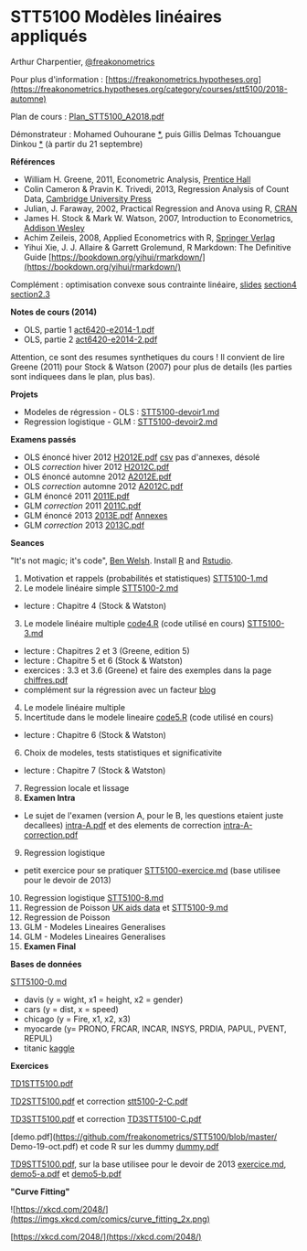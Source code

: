 # STT5100 Modèles linéaires appliqués

Arthur Charpentier, [@freakonometrics](https://twitter.com/freakonometrics)

Pour plus d'information : [https://freakonometrics.hypotheses.org](https://freakonometrics.hypotheses.org/category/courses/stt5100/2018-automne)

Plan de cours : [Plan_STT5100_A2018.pdf](https://github.com/freakonometrics/STT5100/raw/master/Plan_STT5100_A2018.pdf)

Démonstrateur : Mohamed Ouhourane [*](https://www-s.uqam.ca/cgi-bin/regis/trcpV2.pl?nom=ouhourane&prenom=mohamed), puis Gillis Delmas Tchouangue Dinkou [*](https://www-s.uqam.ca/cgi-bin/regis/trcpV2.pl?nom=tchouangue%20dinkou&prenom=gillis%20delmas) (à partir du 21 septembre)

**Références** 
* William H. Greene, 2011, Econometric Analysis, [Prentice Hall](http://www.prenhall.com/greene/)
* Colin Cameron & Pravin K. Trivedi, 2013, Regression Analysis of Count Data, [Cambridge University Press](http://faculty.econ.ucdavis.edu/faculty/cameron/racd/count.html)
* Julian, J. Faraway, 2002, Practical Regression and Anova using R, [CRAN](https://cran.r-project.org/doc/contrib/Faraway-PRA.pdf)
* James H. Stock & Mark W. Watson, 2007, Introduction to Econometrics, [Addison Wesley](https://www.pearson.com/us/higher-education/product/Stock-Introduction-to-Econometrics-3rd-Edition/9780138009007.html)
* Achim Zeileis, 2008, Applied Econometrics with R, [Springer Verlag](https://eeecon.uibk.ac.at/~zeileis/teaching/AER/index.html)
* Yihui Xie, J. J. Allaire & Garrett Grolemund, R Markdown: The Definitive Guide [https://bookdown.org/yihui/rmarkdown/](https://bookdown.org/yihui/rmarkdown/)

Complément : optimisation convexe sous contrainte linéaire, [slides](www.parisschoolofeconomics.com/grenet-julien/TD/Annexe1.pdf#section.4) [section4](www.parisschoolofeconomics.com/grenet-julien/TD/Annexe1.pdf#section.4) [section2.3](https://www.math.sciences.univ-nantes.fr/~guillope/l3-osc/osc.pdf#section2.3) 

**Notes de cours (2014)**
*  OLS, partie 1 [act6420-e2014-1.pdf](https://github.com/freakonometrics/STT5100/raw/master/act6420-e2014-1.pdf)
*  OLS, partie 2 [act6420-e2014-2.pdf](https://github.com/freakonometrics/STT5100/raw/master/act6420-e2014-2.pdf)

Attention, ce sont des resumes synthetiques du cours ! Il convient de lire Greene (2011) pour Stock & Watson (2007) pour plus de details (les parties sont indiquees dans le plan, plus bas).

**Projets**
* Modeles de régression - OLS : [STT5100-devoir1.md](https://github.com/freakonometrics/STT5100/blob/master/STT5100-devoir1.md)
* Regression logistique - GLM : [STT5100-devoir2.md](https://github.com/freakonometrics/STT5100/blob/master/STT5100-devoir2.md)

**Examens passés**
* OLS énoncé hiver 2012 [H2012E.pdf](https://github.com/freakonometrics/STT5100/raw/master/act6410-h2012-enonce.pdf) [csv](http://freakonometrics.blog.free.fr/public/data/basket-exam-v2.csv) pas d'annexes, désolé
* OLS _correction_ hiver 2012 [H2012C.pdf](https://github.com/freakonometrics/STT5100/raw/master/act6410-h2012-correc.pdf)
* OLS énoncé automne 2012 [A2012E.pdf](https://github.com/freakonometrics/STT5100/raw/master/act6410-a2012-enonce.pdf)
* OLS _correction_ automne 2012 [A2012C.pdf](https://github.com/freakonometrics/STT5100/raw/master/act6410-a2012-correc.pdf)
* GLM énoncé 2011 [2011E.pdf](https://github.com/freakonometrics/STT5100/raw/master/act2040-2011-enonce.pdf)
* GLM _correction_ 2011 [2011C.pdf](https://github.com/freakonometrics/STT5100/raw/master/act2040-2011-correc.pdf)
* GLM énoncé 2013 [2013E.pdf](https://github.com/freakonometrics/STT5100/raw/master/act2040-2013-enonce.pdf) [Annexes](https://f-origin.hypotheses.org/wp-content/blogs.dir/253/files/2013/03/EXAMEN-INTRA-annexe-2040-H2013.pdf)
* GLM _correction_ 2013 [2013C.pdf](https://github.com/freakonometrics/STT5100/raw/master/act2040-2013-correc.pdf)

**Seances**

"It's not magic; it's code", [Ben Welsh](https://source.opennews.org/articles/how-we-found-new-patterns-la-homeless-arrest/).
Install [R](https://cran.r-project.org/) and [Rstudio](https://www.rstudio.com/products/rstudio/download/). 

1. Motivation et rappels (probabilités et statistiques) [STT5100-1.md](https://github.com/freakonometrics/STT5100/blob/master/STT5100-1.md)
2. Le modele linéaire simple [STT5100-2.md](https://github.com/freakonometrics/STT5100/blob/master/STT5100-2.md)
- lecture : Chapitre 4 (Stock & Watston)
3. Le modele linéaire multiple [code4.R](https://github.com/freakonometrics/STT5100/blob/master/code4.R) (code utilisé en cours) [STT5100-3.md](https://github.com/freakonometrics/STT5100/blob/master/STT5100-3.md)
- lecture : Chapitres 2 et 3 (Greene, edition 5)
- lecture : Chapitre  5 et 6 (Stock & Watston)
- exercices : 3.3 et 3.6 (Greene) et faire des exemples dans la page [chiffres.pdf](https://github.com/freakonometrics/STT5100/raw/master/STT5100_donnees_chiffres.pdf)
- complément sur la régression avec un facteur [blog](https://freakonometrics.hypotheses.org/55142)
4. Le modele linéaire multiple
5. Incertitude dans le modele lineaire [code5.R](https://github.com/freakonometrics/STT5100/blob/master/code5.R) (code utilisé en cours) 
- lecture : Chapitre  6 (Stock & Watston)
6. Choix de modeles, tests statistiques et significativite
- lecture : Chapitre  7 (Stock & Watston)
7. Regression locale et lissage
8. **Examen Intra**
- Le sujet de l'examen (version A, pour le B, les questions etaient juste decallees) [intra-A.pdf](https://github.com/freakonometrics/STT5100/raw/master/Exam_STT5100_Aut_2018_intra-A.pdf) et des elements de correction [intra-A-correction.pdf](https://github.com/freakonometrics/STT5100/raw/master/Exam_STT5100_Aut_2018_intra-A-correction.pdf)
9. Regression logistique
- petit exercice pour se pratiquer [STT5100-exercice.md](https://github.com/freakonometrics/STT5100/blob/master/STT5100-exercice.md) (base utilisee pour le devoir de 2013)
10. Regression logistique [STT5100-8.md](https://github.com/freakonometrics/STT5100/blob/master/STT5100-8.md)
11. Regression de Poisson [UK aids data](https://rdrr.io/cran/apc/man/data.aids.html) et [STT5100-9.md](https://github.com/freakonometrics/STT5100/blob/master/STT5100-9.md)
12. Regression de Poisson 
13. GLM - Modeles Lineaires Generalises
14. GLM - Modeles Lineaires Generalises
15. **Examen Final**

**Bases de données**

[STT5100-0.md](https://github.com/freakonometrics/STT5100/blob/master/STT5100-0.md)

* davis (y = wight, x1 = height, x2 = gender)
* cars (y = dist, x = speed)
* chicago (y = Fire, x1, x2, x3)
* myocarde (y= PRONO, FRCAR, INCAR, INSYS, PRDIA, PAPUL, PVENT, REPUL)
* titanic [kaggle](https://www.kaggle.com/c/titanic/data)

**Exercices**

[TD1STT5100.pdf](https://github.com/freakonometrics/STT5100/blob/master/TD1STT5100.pdf)

[TD2STT5100.pdf](https://github.com/freakonometrics/STT5100/blob/master/TD2STT5100.pdf) et correction [stt5100-2-C.pdf](https://github.com/freakonometrics/STT5100/blob/master/stt5100-2-C.pdf)

[TD3STT5100.pdf](https://github.com/freakonometrics/STT5100/blob/master/TD3STT5100.pdf) et correction [TD3STT5100-C.pdf](https://github.com/freakonometrics/STT5100/blob/master/TD3STT5100-C.pdf)

[demo.pdf](https://github.com/freakonometrics/STT5100/blob/master/ 	Demo-19-oct.pdf) et code R sur les dummy [dummy.pdf](https://github.com/freakonometrics/STT5100/blob/master/dummy-19-oct.pdf)

[TD9STT5100.pdf](https://github.com/freakonometrics/STT5100/blob/master/serie4.pdf), sur la base utilisee pour le devoir de 2013 [exercice.md](https://github.com/freakonometrics/STT5100/blob/master/STT5100-exercice.md), 
[demo5-a.pdf](https://github.com/freakonometrics/STT5100/blob/master/demo5-a.pdf) et [demo5-b.pdf](https://github.com/freakonometrics/STT5100/blob/master/Demo5-b.pdf)

**"Curve Fitting"**

![https://xkcd.com/2048/](https://imgs.xkcd.com/comics/curve_fitting_2x.png)

[https://xkcd.com/2048/](https://xkcd.com/2048/)
